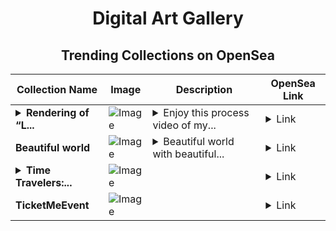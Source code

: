<div align="center">

# Digital Art Gallery

## Trending Collections on OpenSea

| Collection Name                       | Image                                                                                     | Description                       | OpenSea Link                                                                                          |
|---------------------------------------|-------------------------------------------------------------------------------------------|-----------------------------------|--------------------------------------------------------------------------------------------------------|
| **<details><summary>Rendering of “L...</summary>Rendering of “Logos”</details>** | ![Image](https://i.seadn.io/s/raw/files/c5f44b073bdced5f04099981cf2907ec.jpg?w=500&auto=format?w=200&auto=format) | <details><summary>Enjoy this process video of my...</summary>Enjoy this process video of my masterpiece “Logos”. All editions sold out.</details> | <details><summary>Link</summary>[Rendering of “Logos”](https://opensea.io/collection/rendering-of-logos)</details> |
| **Beautiful world** | ![Image](https://i.seadn.io/s/raw/files/29ee179fa2244507f281b39ddcb3cee7.jpg?w=500&auto=format?w=200&auto=format) | <details><summary>Beautiful world with beautiful...</summary>Beautiful world with beautiful girl.</details> | <details><summary>Link</summary>[Beautiful world](https://opensea.io/collection/beautiful-world-42)</details> |
| **<details><summary>Time Travelers:...</summary>Time Travelers: The Art of Lost Civilizations</details>** | ![Image](https://i.seadn.io/s/raw/files/19c3a21f19cd8c46a0072e6918d76308.jpg?w=500&auto=format?w=200&auto=format) |  | <details><summary>Link</summary>[Time Travelers: The Art of Lost Civilizations](https://opensea.io/collection/time-travelers-the-art-of-lost-civilizations)</details> |
| **TicketMeEvent** | ![Image](https://i.seadn.io/s/raw/files/6e0081b8da640494f25a260ca0daf1b0.png?w=500&auto=format?w=200&auto=format) |  | <details><summary>Link</summary>[TicketMeEvent](https://opensea.io/collection/ticketmeevent-1279)</details> |

</div>
